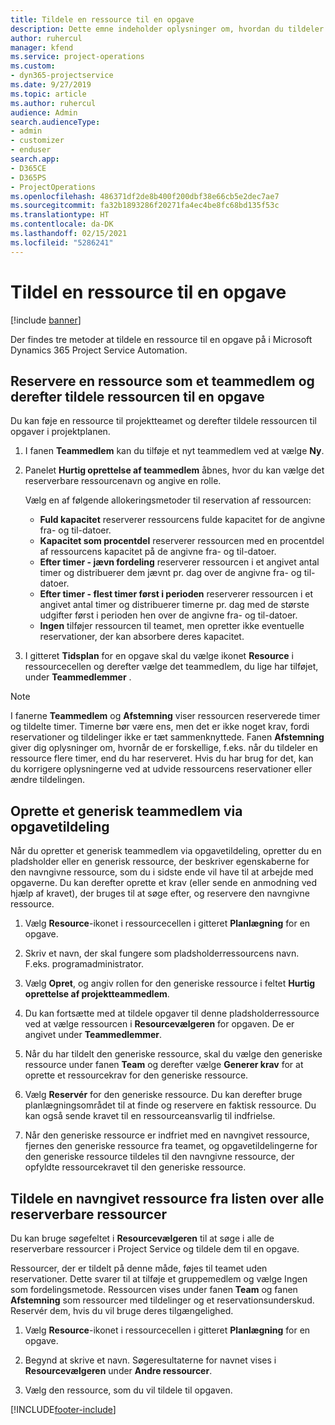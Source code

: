 ```yaml
---
title: Tildele en ressource til en opgave
description: Dette emne indeholder oplysninger om, hvordan du tildeler ressourcer til opgaver.
author: ruhercul
manager: kfend
ms.service: project-operations
ms.custom:
- dyn365-projectservice
ms.date: 9/27/2019
ms.topic: article
ms.author: ruhercul
audience: Admin
search.audienceType:
- admin
- customizer
- enduser
search.app:
- D365CE
- D365PS
- ProjectOperations
ms.openlocfilehash: 486371df2de8b400f200dbf38e66cb5e2dec7ae7
ms.sourcegitcommit: fa32b1893286f20271fa4ec4be8fc68bd135f53c
ms.translationtype: HT
ms.contentlocale: da-DK
ms.lasthandoff: 02/15/2021
ms.locfileid: "5286241"
---
```

# <a name="assign-a-resource-to-a-task"></a>Tildel en ressource til en opgave

[!include [banner](../includes/psa-now-project-operations.md)]

Der findes tre metoder at tildele en ressource til en opgave på i Microsoft Dynamics 365 Project Service Automation.

## <a name="book-a-resource-as-a-team-member-and-then-assign-the-resource-to-a-task"></a>Reservere en ressource som et teammedlem og derefter tildele ressourcen til en opgave

Du kan føje en ressource til projektteamet og derefter tildele ressourcen til opgaver i projektplanen.

1. I fanen **Teammedlem** kan du tilføje et nyt teammedlem ved at vælge **Ny**. 

2. Panelet **Hurtig oprettelse af teammedlem** åbnes, hvor du kan vælge det reserverbare ressourcenavn og angive en rolle. 

    Vælg en af følgende allokeringsmetoder til reservation af ressourcen:

    - **Fuld kapacitet** reserverer ressourcens fulde kapacitet for de angivne fra- og til-datoer.
    - **Kapacitet som procentdel** reserverer ressourcen med en procentdel af ressourcens kapacitet på de angivne fra- og til-datoer.
    - **Efter timer - jævn fordeling** reserverer ressourcen i et angivet antal timer og distribuerer dem jævnt pr. dag over de angivne fra- og til-datoer.
    - **Efter timer - flest timer først i perioden** reserverer ressourcen i et angivet antal timer og distribuerer timerne pr. dag med de største udgifter først i perioden hen over de angivne fra- og til-datoer.
    - **Ingen** tilføjer ressourcen til teamet, men opretter ikke eventuelle reservationer, der kan absorbere deres kapacitet.

3. I gitteret **Tidsplan** for en opgave skal du vælge ikonet **Resource** i ressourcecellen og derefter vælge det teammedlem, du lige har tilføjet, under **Teammedlemmer** . 

> [!NOTE]
> I fanerne **Teammedlem** og **Afstemning** viser ressourcen reserverede timer og tildelte timer. Timerne bør være ens, men det er ikke noget krav, fordi reservationer og tildelinger ikke er tæt sammenknyttede. Fanen **Afstemning** giver dig oplysninger om, hvornår de er forskellige, f.eks. når du tildeler en ressource flere timer, end du har reserveret. Hvis du har brug for det, kan du korrigere oplysningerne ved at udvide ressourcens reservationer eller ændre tildelingen.

## <a name="create-a-generic-team-member-through-task-assignment"></a>Oprette et generisk teammedlem via opgavetildeling

Når du opretter et generisk teammedlem via opgavetildeling, opretter du en pladsholder eller en generisk ressource, der beskriver egenskaberne for den navngivne ressource, som du i sidste ende vil have til at arbejde med opgaverne. Du kan derefter oprette et krav (eller sende en anmodning ved hjælp af kravet), der bruges til at søge efter, og reservere den navngivne ressource.

1. Vælg **Resource**-ikonet i ressourcecellen i gitteret **Planlægning** for en opgave.

2. Skriv et navn, der skal fungere som pladsholderressourcens navn. F.eks. programadministrator.

3. Vælg **Opret**, og angiv rollen for den generiske ressource i feltet **Hurtig oprettelse af projektteammedlem**.

4. Du kan fortsætte med at tildele opgaver til denne pladsholderressource ved at vælge ressourcen i **Resourcevælgeren** for opgaven. De er angivet under **Teammedlemmer**.

5. Når du har tildelt den generiske ressource, skal du vælge den generiske ressource under fanen **Team** og derefter vælge **Generer krav** for at oprette et ressourcekrav for den generiske ressource.

6. Vælg **Reservér** for den generiske ressource. Du kan derefter bruge planlægningsområdet til at finde og reservere en faktisk ressource. Du kan også sende kravet til en ressourceansvarlig til indfrielse.

7. Når den generiske ressource er indfriet med en navngivet ressource, fjernes den generiske ressource fra teamet, og opgavetildelingerne for den generiske ressource tildeles til den navngivne ressource, der opfyldte ressourcekravet til den generiske ressource.

## <a name="assign-a-named-resource-from-the-list-of-all-bookable-resources"></a>Tildele en navngivet ressource fra listen over alle reserverbare ressourcer

Du kan bruge søgefeltet i **Resourcevælgeren** til at søge i alle de reserverbare ressourcer i Project Service og tildele dem til en opgave.

Ressourcer, der er tildelt på denne måde, føjes til teamet uden reservationer. Dette svarer til at tilføje et gruppemedlem og vælge Ingen som fordelingsmetode. Ressourcen vises under fanen **Team** og fanen **Afstemning** som ressourcer med tildelinger og et reservationsunderskud. Reservér dem, hvis du vil bruge deres tilgængelighed.

1. Vælg **Resource**-ikonet i ressourcecellen i gitteret **Planlægning** for en opgave.

2. Begynd at skrive et navn. Søgeresultaterne for navnet vises i **Resourcevælgeren** under **Andre ressourcer**.

3. Vælg den ressource, som du vil tildele til opgaven.



[!INCLUDE[footer-include](../includes/footer-banner.md)]